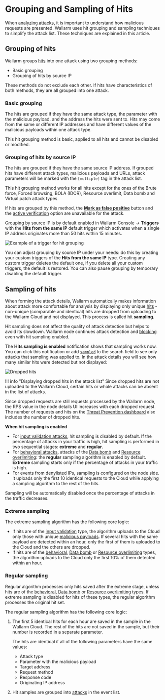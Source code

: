 [link-using-search]:    ../search-and-filters/use-search.md
[img-current-attacks]:  ../../images/glossary/attack-with-one-hit-example.png
[img-incidents-tab]:    ../../images/user-guides/events/incident-vuln.png
[img-show-falsepositive]: ../../images/user-guides/events/filter-for-falsepositive.png
[use-search]:             ../search-and-filters/use-search.md
[search-by-attack-status]: ../search-and-filters/use-search.md#search-attacks-by-the-action
[img-verify-attack]:            ../../images/user-guides/events/verify-attack.png
[al-brute-force-attack]:      ../../attacks-vulns-list.md#brute-force-attack
[al-forced-browsing]:         ../../attacks-vulns-list.md#forced-browsing
[al-bola]:                    ../../attacks-vulns-list.md#broken-object-level-authorization-bola
[link-analyzing-attacks]:       analyze-attack.md
[img-false-attack]:             ../../images/user-guides/events/false-attack.png
[img-removed-attack-info]:      ../../images/user-guides/events/removed-attack-info.png
[link-check-attack]:        check-attack.md
[link-false-attack]:        false-attack.md
[img-current-attack]:       ../../images/user-guides/events/analyze-current-attack.png
[glossary-attack-vector]:   ../../glossary-en.md#malicious-payload

# Grouping and Sampling of Hits

When [analyzing attacks](check-attack.md), it is important to understand how malicious requests are presented. Wallarm uses hit grouping and sampling techniques to simplify the attack list. These techniques are explained in this article.

## Grouping of hits

Wallarm groups [hits](../../about-wallarm/protecting-against-attacks.md#what-is-attack-and-what-are-attack-components) into one attack using two grouping methods:

* Basic grouping
* Grouping of hits by source IP

These methods do not exclude each other. If hits have characteristics of both methods, they are all grouped into one attack.

### Basic grouping

The hits are grouped if they have the same attack type, the parameter with the malicious payload, and the address the hits were sent to. Hits may come from the same or different IP addresses and have different values of the malicious payloads within one attack type.

This hit grouping method is basic, applied to all hits and cannot be disabled or modified.

### Grouping of hits by source IP

The hits are grouped if they have the same source IP address. If grouped hits have different attack types, malicious payloads and URLs, attack parameters will be marked with the `[multiple]` tag in the attack list.

This hit grouping method works for all hits except for the ones of the Brute force, Forced browsing, BOLA (IDOR), Resource overlimit, Data bomb and Virtual patch attack types.

If hits are grouped by this method, the [**Mark as false positive**](check-attack.md#false-positives) button and the [active verification](../../about-wallarm/detecting-vulnerabilities.md#active-threat-verification) option are unavailable for the attack.

Grouping by source IP is by default enabled in Wallarm Console → **Triggers** with the **Hits from the same IP** default trigger which activates when a single IP address originates more than 50 hits within 15 minutes.

![Example of a trigger for hit grouping](../../images/user-guides/triggers/trigger-example-group-hits.png)

You can adjust grouping by source IP under your needs: do this by creating your custom triggers of the **Hits from the same IP** type. Creating any custom trigger deletes the default one, if you delete all your custom triggers, the default is restored. You can also pause grouping by temporary disabling the default trigger.

## Sampling of hits

When forming the attack details, Wallarm automatically makes information about attack more comfortable for analysis by displaying only unique [hits](../../about-wallarm/protecting-against-attacks.md#what-is-attack-and-what-are-attack-components) - non-unique (comparable and identical) hits are dropped from uploading to the Wallarm Cloud and not displayed. This process is called hit **sampling**.

Hit sampling does not affect the quality of attack detection but helps to avoid its slowdown. Wallarm node continues attack detection and [blocking](../../admin-en/configure-wallarm-mode.md#available-filtration-modes) even with hit sampling enabled.

The **Hits sampling is enabled** notification shows that sampling works now. You can click this notification or add [`sampled`](../search-and-filters/use-search.md#search-for-sampled-hits) to the search field to see only attacks that sampling was applied to. In the attack details you will see how many similar hits were detected but not displayed:

![Dropped hits](../../images/user-guides/events/bruteforce-dropped-hits.png)

!!! info "Displaying dropped hits in the attack list"
    Since dropped hits are not uploaded to the Wallarm Cloud, certain hits or whole attacks can be absent in the list of attacks.

Since dropped requests are still requests processed by the Wallarm node, the RPS value in the node details UI increases with each dropped request. The number of requests and hits on the [Threat Prevention dashboard](../dashboards/threat-prevention.md) also includes the number of dropped hits.

**When hit sampling is enabled**

* For [input validation attacks](../../about-wallarm/protecting-against-attacks.md#input-validation-attacks), hit sampling is disabled by default. If the percentage of attacks in your traffic is high, hit sampling is performed in two sequential stages: **extreme** and **regular**.
* For [behavioral attacks](../../about-wallarm/protecting-against-attacks.md#behavioral-attacks), attacks of the [Data bomb](../../attacks-vulns-list.md#data-bomb) and [Resource overlimiting](../../attacks-vulns-list.md#resource-overlimit): the **regular** sampling algorithm is enabled by default. **Extreme** sampling starts only if the percentage of attacks in your traffic is high.
* For events from denylisted IPs, sampling is configured on the node side. It uploads only the first 10 identical requests to the Cloud while applying a sampling algorithm to the rest of the hits.

Sampling will be automatically disabled once the percentage of attacks in the traffic decreases.

### Extreme sampling

The extreme sampling algorithm has the following core logic:

* If hits are of the [input validation](../../about-wallarm/protecting-against-attacks.md#input-validation-attacks) type, the algorithm uploads to the Cloud only those with unique [malicious payloads](../../about-wallarm/protecting-against-attacks.md#what-is-attack-and-what-are-attack-components). If several hits with the same payload are detected within an hour, only the first of them is uploaded to the Cloud and the others are dropped.
* If hits are of the [behavioral](../../about-wallarm/protecting-against-attacks.md#behavioral-attacks), [Data bomb](../../attacks-vulns-list.md#data-bomb) or [Resource overlimiting](../../attacks-vulns-list.md#resource-overlimit) types, the algorithm uploads to the Cloud only the first 10% of them detected within an hour.

### Regular sampling

Regular algorithm processes only hits saved after the extreme stage, unless hits are of the [behavioral](../../about-wallarm/protecting-against-attacks.md#behavioral-attacks), [Data bomb](../../attacks-vulns-list.md#data-bomb) or [Resource overlimiting](../../attacks-vulns-list.md#resource-overlimit) types. If extreme sampling is disabled for hits of these types, the regular algorithm processes the original hit set.

The regular sampling algorithm has the following core logic:

1. The first 5 identical hits for each hour are saved in the sample in the Wallarm Cloud. The rest of the hits are not saved in the sample, but their number is recorded in a separate parameter.

    The hits are identical if all of the following parameters have the same values:

    * Attack type
    * Parameter with the malicious payload
    * Target address
    * Request method
    * Response code
    * Originating IP address
2. Hit samples are grouped into [attacks](../../about-wallarm/protecting-against-attacks.md#what-is-attack-and-what-are-attack-components) in the event list.
